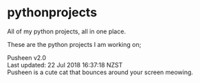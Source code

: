 # pythonprojects
All of my python projects, all in one place. 

These are the python projects I am working on;

Pusheen v2.0<br/>
Last updated: 22 Jul 2018 16:37:18 NZST<br/>
Pusheen is a cute cat that bounces around your screen meowing.<br/>

